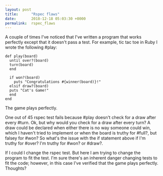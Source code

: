 ```yaml
---
layout: post
title:      "Rspec flaws"
date:       2018-12-18 05:03:30 +0000
permalink:  rspec_flaws
---
```



A couple of times I've noticed that I've written a program that works perfectly except that it doesn't pass a test.  For example, tic tac toe in Ruby I wrote the following #play:

```
def play(board)
  until over?(board)
  turn(board)
  end
  
  if won?(board)
    puts "Congratulations #{winner(board)}!"
  elsif draw?(board)
  puts "Cat's Game!"
  end
end
```
The game plays perfectly.

One out  of 45 rspec test fails because #play doesn't check for a draw after every #turn.  Ok, but why would you check for a draw after every turn?  A draw could be declared when either there is no way someone could win, which I haven't tried to implement or when the board is truthy for #full?, but falsey for #won? So what's the issue with the if statement above if I'm truthy for #over? I'm truthy for #won? or #draw?.  

If I could I change the rspec test.  But here I am trying to change the program to fit the test.  I'm sure there's an inherent danger changing tests to fit the code; however, in this case I've verified that the game plays perfectly.  Thoughts?


